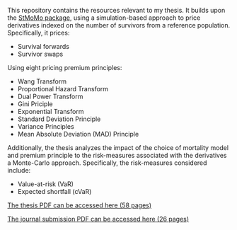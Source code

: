 This repository contains the resources relevant to my thesis. It builds upon the [StMoMo package](https://github.com/amvillegas/StMoMo), using a simulation-based approach to price derivatives indexed on the number of survivors from a reference population. Specifically, it prices:
* Survival forwards
* Survivor swaps

Using eight pricing premium principles:
* Wang Transform
* Proportional Hazard Transform
* Dual Power Transform
* Gini Priciple
* Exponential Transform
* Standard Deviation Principle
* Variance Principles
* Mean Absolute Deviation (MAD) Principle

Additionally, the thesis analyzes the impact of the choice of mortality model and premium principle to the risk-measures associated with the derivatives a Monte-Carlo approach. Specifically, the risk-measures considered include:
* Value-at-risk (VaR)
* Expected shortfall (cVaR)

[The thesis PDF can be accessed here (58 pages)](https://github.com/kenrickraymond/Longevity-Instrument-Pricing/blob/master/Main_Working_Paper_Thesis.pdf)

[The journal submission PDF can be accessed here (26 pages)](https://github.com/kenrickraymond/Longevity-Instrument-Pricing/blob/master/Risks%20Journal%20Submission.pdf)
